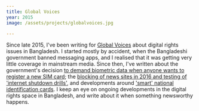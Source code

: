 ```yaml
---
title: Global Voices
year: 2015
image: /assets/projects/globalvoices.jpg

---
```


Since late 2015, I've been writing for [Global Voices](https://globalvoices.org/) about digital rights issues in Bangladesh. I started mostly by accident, when the Bangladeshi government banned messaging apps, and I realised that it was getting very little coverage in mainstream media. Since then, I've written about the government's decision [to demand biometric data when anyone wants to register a new SIM card](https://globalvoices.org/2015/12/22/bangladesh-will-demand-biometric-data-from-all-sim-card-users/); the [blocking of news sites in 2016 and testing of 'internet shutdown drills'](https://globalvoices.org/2016/08/04/bangladesh-shuts-down-the-internet-then-orders-blocking-of-35-news-websites/), and developments around ['smart' national identification cards](https://globalvoices.org/2016/10/07/bangladesh-introduces-smart-national-identity-cards/). I keep an eye on ongoing developments in the digital rights space in Bangladesh, and write about it when something newsworthy happens.
